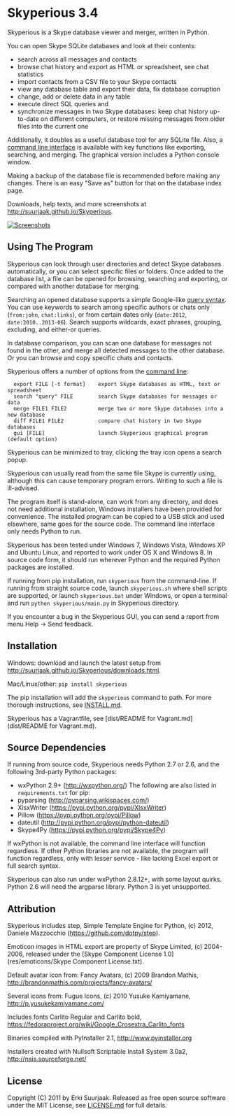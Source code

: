 Skyperious 3.4
==============

Skyperious is a Skype database viewer and merger, written in Python.

You can open Skype SQLite databases and look at their contents:

- search across all messages and contacts
- browse chat history and export as HTML or spreadsheet, see chat statistics
- import contacts from a CSV file to your Skype contacts
- view any database table and export their data, fix database corruption
- change, add or delete data in any table
- execute direct SQL queries
and
- synchronize messages in two Skype databases: keep chat history up-to-date on
  different computers, or restore missing messages from older files into the
  current one

Additionally, it doubles as a useful database tool for any SQLite file.
Also, a [command line interface](http://suurjaak.github.io/Skyperious/help.html#commandline)
is available with key functions like exporting, searching, and merging.
The graphical version includes a Python console window.

Making a backup of the database file is recommended before making any changes.
There is an easy "Save as" button for that on the database index page.

Downloads, help texts, and more screenshots at
http://suurjaak.github.io/Skyperious.

[![Screenshots](https://raw.github.com/suurjaak/Skyperious/gh-pages/img/th_collage.png)](https://raw.github.com/suurjaak/Skyperious/gh-pages/img/collage.png)


Using The Program
-----------------

Skyperious can look through user directories and detect Skype databases
automatically, or you can select specific files or folders.
Once added to the database list, a file can be opened for browsing, searching 
and exporting, or compared with another database for merging.

Searching an opened database supports a simple Google-like
[query syntax](http://suurjaak.github.io/Skyperious/help.html).
You can use keywords to search among specific authors or chats only
(`from:john`, `chat:links`), or from certain dates only 
(`date:2012`, `date:2010..2013-06`). Search supports 
wildcards, exact phrases, grouping, excluding, and either-or queries.

In database comparison, you can scan one database for messages not found in
the other, and merge all detected messages to the other database. Or you can
browse and copy specific chats and contacts.

Skyperious offers a number of options from the
[command line](http://suurjaak.github.io/Skyperious/help.html#commandline):
```
  export FILE [-t format]    export Skype databases as HTML, text or spreadsheet
  search "query" FILE        search Skype databases for messages or data
  merge FILE1 FILE2          merge two or more Skype databases into a new database
  diff FILE1 FILE2           compare chat history in two Skype databases
  gui [FILE]                 launch Skyperious graphical program (default option)
```

Skyperious can be minimized to tray, clicking the tray icon opens 
a search popup.

Skyperious can usually read from the same file Skype is currently using, although
this can cause temporary program errors. Writing to such a file is ill-advised.

The program itself is stand-alone, can work from any directory, and does not 
need additional installation, Windows installers have been provided for 
convenience. The installed program can be copied to a USB stick and used
elsewhere, same goes for the source code. The command line interface only needs
Python to run.

Skyperious has been tested under Windows 7, Windows Vista, Windows XP and
Ubuntu Linux, and reported to work under OS X and Windows 8. In source code
form, it should run wherever Python and the required Python packages are
installed.

If running from pip installation, run `skyperious` from the command-line. 
If running from straight source code, launch `skyperious.sh` where shell 
scripts are supported, or launch `skyperious.bat` under Windows, or open 
a terminal and run `python skyperious/main.py` in Skyperious directory.

If you encounter a bug in the Skyperious GUI, you can send a report from menu
Help -> Send feedback.


Installation
------------

Windows: download and launch the latest setup from
http://suurjaak.github.io/Skyperious/downloads.html.

Mac/Linux/other:
`pip install skyperious`

The pip installation will add the `skyperious` command to path.
For more thorough instructions, see [INSTALL.md](INSTALL.md).

Skyperious has a Vagrantfile, see
[dist/README for Vagrant.md](dist/README for Vagrant.md).


Source Dependencies
-------------------

If running from source code, Skyperious needs Python 2.7 or 2.6,
and the following 3rd-party Python packages:
* wxPython 2.9+ (http://wxpython.org/)
The following are also listed in `requirements.txt` for pip:
* pyparsing (http://pyparsing.wikispaces.com/)
* XlsxWriter (https://pypi.python.org/pypi/XlsxWriter)
* Pillow (https://pypi.python.org/pypi/Pillow)
* dateutil (http://pypi.python.org/pypi/python-dateutil)
* Skype4Py (https://pypi.python.org/pypi/Skype4Py)

If wxPython is not available, the command line interface will function
regardless.
If other Python libraries are not available, the program will function 
regardless, only with lesser service - like lacking Excel export or full 
search syntax.

Skyperious can also run under wxPython 2.8.12+, with some layout quirks.
Python 2.6 will need the argparse library. Python 3 is yet unsupported.


Attribution
-----------

Skyperious includes step, Simple Template Engine for Python,
(c) 2012, Daniele Mazzocchio (https://github.com/dotpy/step).

Emoticon images in HTML export are property of Skype Limited, (c) 2004-2006,
released under the [Skype Component License 1.0](res/emoticons/Skype Component License.txt).

Default avatar icon from:
  Fancy Avatars, (c) 2009 Brandon Mathis,
  http://brandonmathis.com/projects/fancy-avatars/

Several icons from:
  Fugue Icons, (c) 2010 Yusuke Kamiyamane,
  http://p.yusukekamiyamane.com/

Includes fonts Carlito Regular and Carlito bold,
https://fedoraproject.org/wiki/Google_Crosextra_Carlito_fonts

Binaries compiled with PyInstaller 2.1, http://www.pyinstaller.org

Installers created with Nullsoft Scriptable Install System 3.0a2,
http://nsis.sourceforge.net/


License
-------

Copyright (C) 2011 by Erki Suurjaak.
Released as free open source software under the MIT License,
see [LICENSE.md](LICENSE.md) for full details.
